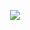<p align="center"><img src="https://res.cloudinary.com/dhawohjee/image/upload/v1648186659/diary/logo1_ggvdpl.png" /></p>
 
